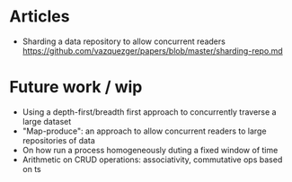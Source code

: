 # Articles
- Sharding a data repository to allow concurrent readers https://github.com/vazquezger/papers/blob/master/sharding-repo.md

# Future work / wip
- Using a depth-first/breadth first approach to concurrently traverse a large dataset
- "Map-produce": an approach to allow concurrent readers to large repositories of data
- On how run a process homogeneously duting a fixed window of time
- Arithmetic on CRUD operations: associativity, commutative ops based on ts
